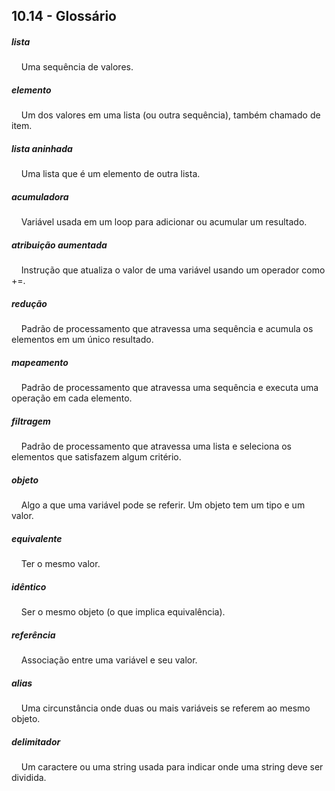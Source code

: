 ## 10.14 - Glossário


##### lista
&nbsp;&nbsp;&nbsp;&nbsp;Uma sequência de valores.

##### elemento
&nbsp;&nbsp;&nbsp;&nbsp;Um dos valores em uma lista (ou outra sequência), também chamado de item.

##### lista aninhada
&nbsp;&nbsp;&nbsp;&nbsp;Uma lista que é um elemento de outra lista.

##### acumuladora
&nbsp;&nbsp;&nbsp;&nbsp;Variável usada em um loop para adicionar ou acumular um resultado.

##### atribuição aumentada
&nbsp;&nbsp;&nbsp;&nbsp;Instrução que atualiza o valor de uma variável usando um operador como +=.

##### redução
&nbsp;&nbsp;&nbsp;&nbsp;Padrão de processamento que atravessa uma sequência e acumula os elementos em um único resultado.

##### mapeamento
&nbsp;&nbsp;&nbsp;&nbsp;Padrão de processamento que atravessa uma sequência e executa uma operação em cada elemento.

##### filtragem
&nbsp;&nbsp;&nbsp;&nbsp;Padrão de processamento que atravessa uma lista e seleciona os elementos que satisfazem algum critério.

##### objeto
&nbsp;&nbsp;&nbsp;&nbsp;Algo a que uma variável pode se referir. Um objeto tem um tipo e um valor.

##### equivalente
&nbsp;&nbsp;&nbsp;&nbsp;Ter o mesmo valor.

##### idêntico
&nbsp;&nbsp;&nbsp;&nbsp;Ser o mesmo objeto (o que implica equivalência).

##### referência
&nbsp;&nbsp;&nbsp;&nbsp;Associação entre uma variável e seu valor.

##### alias
&nbsp;&nbsp;&nbsp;&nbsp;Uma circunstância onde duas ou mais variáveis se referem ao mesmo objeto.

##### delimitador
&nbsp;&nbsp;&nbsp;&nbsp;Um caractere ou uma string usada para indicar onde uma string deve ser dividida.


